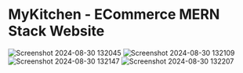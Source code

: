 # MyKitchen - ECommerce MERN Stack Website

![Screenshot 2024-08-30 132045](https://github.com/user-attachments/assets/9cd864ee-f802-409d-bed0-7ec7044ef5ca)
![Screenshot 2024-08-30 132109](https://github.com/user-attachments/assets/c2cf9323-2674-4307-a82b-63781d80c8b5)
![Screenshot 2024-08-30 132147](https://github.com/user-attachments/assets/054daf14-a607-4a0b-a1db-c475b57c6308)
![Screenshot 2024-08-30 132207](https://github.com/user-attachments/assets/b70d06a1-2785-4388-a0c2-6322b62243d2)
